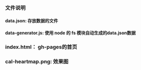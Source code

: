 ### 文件说明

#### data.json: 存放数据的文件

#### data-generator.js: 使用 node 的 fs 模块自动生成的data.json数据

### index.html： gh-pages的首页

### cal-heartmap.png: 效果图
